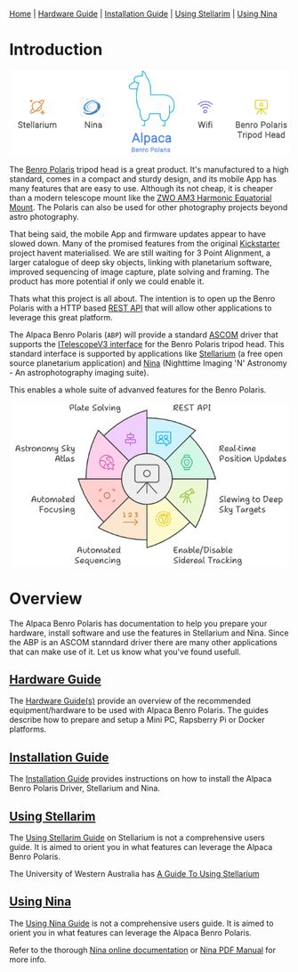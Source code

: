 [Home](./README.md) | [Hardware Guide](docs/hardware.md) | [Installation Guide](docs/installation.md) | [Using Stellarim](docs/stellarium.md) | [Using Nina](docs/nina.md)

# Introduction
![Overview](docs/images/abp-overview.png)

The [Benro Polaris](https://www.benro-polaris.com/) tripod head is a great product. It's manufactured to a high standard, comes in a compact and sturdy design, and its mobile App has many features that are easy to use. Although its not cheap, it is cheaper than a modern telescope mount like the [ZWO AM3 Harmonic Equatorial Mount](https://www.zwoastro.com/product/zwo-am3-harmonic-equatorial-mount/). The Polaris can also be used for other photography projects beyond astro photography.

That being said, the mobile App and firmware updates appear to have slowed down. Many of the promised features from the original [Kickstarter](https://www.kickstarter.com/projects/benropolaris/polaris-smart-electric-tripod-head) project havent materialised. We are still waiting for 3 Point Alignment, a larger catalogue of deep sky objects, linking with planetarium software, improved sequencing of image capture, plate solving and framing. The product has more potential if only we could enable it.

Thats what this project is all about. The intention is to open up the Benro Polaris with a HTTP based [REST API](https://www.ibm.com/topics/rest-apis) that will allow other applications to leverage this great platform. 

The Alpaca Benro Polaris (`ABP`) will provide a standard [ASCOM](https://ascom-standards.org/) driver that supports the  [ITelescopeV3 interface](https://ascom-standards.org/Help/Developer/html/T_ASCOM_DeviceInterface_ITelescopeV3.htm) for the Benro Polaris tripod head. This standard interface is supported by applications like [Stellarium](https://stellarium.org/en/) (a free open source planetarium application) and [Nina](https://nighttime-imaging.eu/) (Nighttime Imaging 'N' Astronomy - An astrophotography imaging suite). 

This enables a whole suite of advanved features for the Benro Polaris.

![Overview](docs/images/abp-enables.png)

# Overview
The Alpaca Benro Polaris has documentation to help you prepare your hardware, install software and use the features in Stellarium and Nina. Since the ABP is an ASCOM stanndard driver there are many other applications that can make use of it. Let us know what you've found usefull.

## [Hardware Guide](./docs/hardware.md)
The [Hardware Guide(s)](./docs/hardware.md) provide an overview of the recommended equipment/hardware to be used with Alpaca Benro Polaris. The guides describe how to prepare and setup a Mini PC, Rapsberry Pi or Docker platforms.

## [Installation Guide](./docs/installation.md)
The [Installation Guide](./docs/installation.md) provides instructions on how to install the Alpaca Benro Polaris Driver, Stellarium and Nina.

## [Using Stellarim](./docs/stellarium.md)
The [Using Stellarim Guide](./docs/stellarium.md) on Stellarium is not a comprehensive users guide. It is aimed to orient you in what features can leverage the Alpaca Benro Polaris. 

The University of Western Australia has [A Guide To Using Stellarium](https://nighttime-imaging.eu/docs/master/site/pdf/Manual.pdf)

## [Using Nina](./docs/nina.md)
The [Using Nina Guide](./docs/nina.md) is not a comprehensive users guide. It is aimed to orient you in what features can leverage the Alpaca Benro Polaris. 

Refer to the thorough [Nina online documentation](https://nighttime-imaging.eu/docs/master/site/) or [Nina PDF Manual](https://nighttime-imaging.eu/docs/master/site/pdf/Manual.pdf) for more info.
